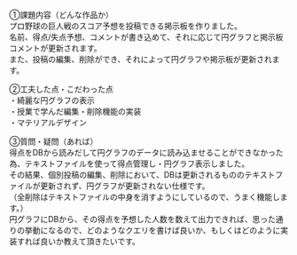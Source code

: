 ①課題内容（どんな作品か）  
プロ野球の巨人戦のスコア予想を投稿できる掲示板を作りました。  
名前、得点/失点予想、コメントが書き込めて、それに応じて円グラフと掲示板コメントが更新されます。  
また、投稿の編集、削除ができ、それによって円グラフや掲示板が更新されます。  
  
②工夫した点・こだわった点  
・綺麗な円グラフの表示  
・授業で学んだ編集・削除機能の実装  
・マテリアルデザイン  
  
③質問・疑問（あれば）  
得点をDBから読みだして円グラフのデータに読み込ませることができなかった為、テキストファイルを使って得点管理し・円グラフ表示しました。  
その結果、個別投稿の編集、削除において、DBは更新されるもののテキストファイルが更新されず、円グラフが更新されない仕様です。  
（全削除はテキストファイルの中身を消すようにしているので、うまく機能します。）  
円グラフにDBから、その得点を予想した人数を数えて出力できれば、思った通りの挙動になるので、どのようなクエリを書けば良いか、もしくはどのように実装すれば良いか教えて頂きたいです。